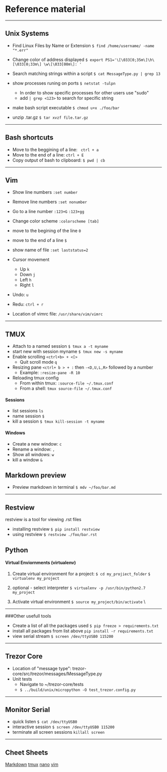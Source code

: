 # Reference material
______

## Unix Systems
* Find Linux Files by Name or Extension
`$ find /home/username/ -name "*.err"`
* Change color of address displayed
`$ export PS1='\[\033[0;35m\]\h\[\033[0;33m\] \w\[\033[00m\]: '`
* Search matching strings within a script
`$ cat MessageType.py | grep 13`
* show processes runing on ports
`$ netstat -tulpn`
	* In order to show specific processes for other users use "sudo"
	* add `| grep <123>` to search for specific string 
* make bash script executable 
`$ chmod u+x ./foo/bar`

* unzip .tar.gz
`$ tar xvzf file.tar.gz`
______
## Bash shortcuts
* Move to the beggining of a line: ` ctrl + a`
* Move to the end of a line: `ctrl + E ` 
* Copy output of bash to clipboard: `$ pwd | cb `
______

## Vim
* Show line numbers 
`:set number`
* Remove line numbers
`:set nonumber`
* Go to a line number
`:123+G`
`:123+gg`
* Change color scheme 
`:colorscheme [tab]`
* move to the begining of the line 
`0`
* move to the end of a line 
`$`
* show name of file
`:set laststatus=2`

* Cursor movement 
	* Up `k`
	* Down `j`
	* Left `h`
	* Right `l` 

* Undo: `u`
* Redu: `ctrl + r`
* Location of vimrc file: `/usr/share/vim/vimrc`
______
## TMUX

* Attach to a named session
`$ tmux a -t myname`
* start new with session myname
`$ tmux new -s myname`
* Enable scrolling 
`<ctrl+b> + <[>`
	* Quit scroll mode 
`q`
* Resizing pane 
`<ctrl+ b > + :` then `-<D,U,L,R>` followed by a number
	* Example: `:resize-pane -R 10`
* Reloading tmux config
   * From within tmux: `:source-file ~/.tmux.conf`
   * From a shell: `tmux source-file ~/.tmux.conf`

#### Sessions
* list sessions `ls`
* name session `$`
* kill a session `$ tmux kill-session -t myname`
#### Windows
* Create a new window: `c`
* Rename a window: `,`
* Show all windows: `w`
* kill a window `&`

## Markdown preview

* Preview markdown in terminal 
`$ mdv ~/foo/bar.md`
______
## Restview
restview is a tool for viewing .rst files<br/>

* installing restview
`$ pip install restview`
* using restview
`$ restview ./foo/bar.rst`

## Python 
#### Virtual Enviornments (virtualenv)

1. Create virtual environment for a project: 
`$ cd my_projiect_folder`
`$ virtualenv my_project`

2. optional - select interpreter 
`$ virtualenv -p /usr/bin/python2.7 my_project`

3. Activate virtual environment
`$ source my_project/bin/activate` \\
______

###Other usefull tools
* Create a list of all the packages used
`$ pip freeze > requirements.txt` 
* install all packages from list above
`pip install -r requirements.txt`
* view serial stream 
`$ screen /dev/ttyUSB0 115200`
______
## Trezor Core

* Location of "message type": trezor-core/src/trezor/messages/MessageType.py
* Unit tests
	* Navigate to ~/trezor-core/tests
	* `$ ../build/unix/micropython -O test_trezor.config.py`
______
## Monitor Serial 
* quick listen
`$ cat /dev/ttyUSB0`
* interactive session
`$ screen /dev/ttyUSB0 115200`
* terminate all screen sessions
`killall screen`

______
## Cheet Sheets
[Markdown](https://github.com/adam-p/markdown-here/wiki/Markdown-Cheatsheet#links) 
[tmux](https://gist.github.com/MohamedAlaa/2961058)
[nano](https://www.codexpedia.com/text-editor/nano-text-editor-command-cheatsheet/)
[vim](https://vim.rtorr.com/)
